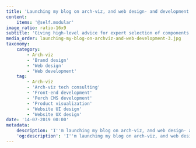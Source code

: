 ```yaml
---
title: 'Launching my blog on arch-viz, and web design- and development'
content:
    items: '@self.modular'
image_ratio: ratio-16x9
subtitle: 'Giving high-level advice for expert selection of components and machines'
media_order: launching-my-blog-on-archviz-and-web-development-3.jpg
taxonomy:
    category:
        - Arch-viz
        - 'Brand design'
        - 'Web design'
        - 'Web development'
    tag:
        - Arch-viz
        - 'Arch-viz tech consulting'
        - 'Front-end development'
        - 'Perch CMS development'
        - 'Product visualization'
        - 'Website UI design'
        - 'Website UX design'
date: '14-07-2019 00:00'
metadata:
    description: 'I''m launching my blog on arch-viz, and web design- and development, where I''ll share insights on my creative activity fields.'
    'og:description': 'I''m launching my blog on arch-viz, and web design- and development, where I''ll share insights on my creative activity fields.'
---
```



